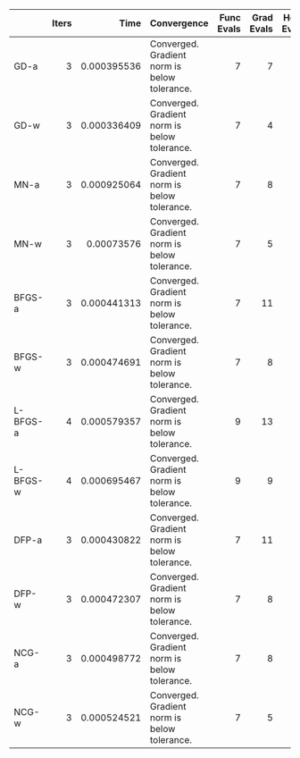 |          |   Iters |        Time | Convergence                                  |   Func Evals |   Grad Evals |   Hess Evals |
|:---------|--------:|------------:|:---------------------------------------------|-------------:|-------------:|-------------:|
| GD-a     |       3 | 0.000395536 | Converged. Gradient norm is below tolerance. |            7 |            7 |            0 |
| GD-w     |       3 | 0.000336409 | Converged. Gradient norm is below tolerance. |            7 |            4 |            0 |
| MN-a     |       3 | 0.000925064 | Converged. Gradient norm is below tolerance. |            7 |            8 |            4 |
| MN-w     |       3 | 0.00073576  | Converged. Gradient norm is below tolerance. |            7 |            5 |            4 |
| BFGS-a   |       3 | 0.000441313 | Converged. Gradient norm is below tolerance. |            7 |           11 |            0 |
| BFGS-w   |       3 | 0.000474691 | Converged. Gradient norm is below tolerance. |            7 |            8 |            0 |
| L-BFGS-a |       4 | 0.000579357 | Converged. Gradient norm is below tolerance. |            9 |           13 |            0 |
| L-BFGS-w |       4 | 0.000695467 | Converged. Gradient norm is below tolerance. |            9 |            9 |            0 |
| DFP-a    |       3 | 0.000430822 | Converged. Gradient norm is below tolerance. |            7 |           11 |            0 |
| DFP-w    |       3 | 0.000472307 | Converged. Gradient norm is below tolerance. |            7 |            8 |            0 |
| NCG-a    |       3 | 0.000498772 | Converged. Gradient norm is below tolerance. |            7 |            8 |            4 |
| NCG-w    |       3 | 0.000524521 | Converged. Gradient norm is below tolerance. |            7 |            5 |            4 |